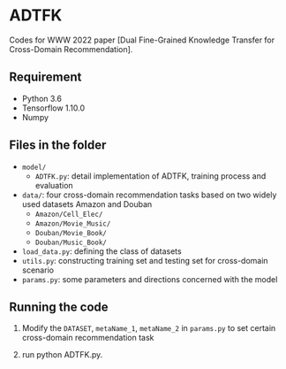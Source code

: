 
# ADTFK

Codes for WWW 2022 paper [Dual Fine-Grained Knowledge Transfer for Cross-Domain Recommendation].


## Requirement
* Python 3.6
* Tensorflow 1.10.0
* Numpy


## Files in the folder
- `model/`
    - `ADTFK.py`: detail implementation of ADTFK, training process and evaluation
- `data/`: four cross-domain recommendation tasks based on two widely used datasets Amazon and Douban
    - `Amazon/Cell_Elec/`
    - `Amazon/Movie_Music/`
    - `Douban/Movie_Book/`
    - `Douban/Music_Book/`
- `load_data.py`: defining the class of datasets
- `utils.py`: constructing training set and testing set for cross-domain scenario
- `params.py`: some parameters and directions concerned with the model


## Running the code
1. Modify the `DATASET`, `metaName_1`, `metaName_2` in `params.py` to set certain cross-domain recommendation task

2. run python ADTFK.py.
